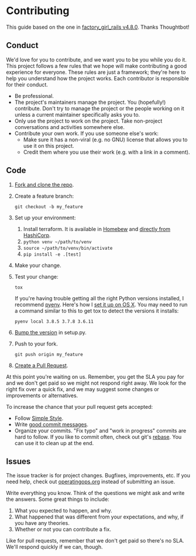 # Contributing

This guide based on the one in [factory_girl_rails v4.8.0][source]. Thanks Thoughtbot!

## Conduct

We'd love for you to contribute, and we want you to be you while you do it. This project follows a few rules that we hope will make contributing a good experience for everyone. These rules are just a framework; they're here to help you understand how the project works. Each contributor is responsible for their conduct.

* Be professional.
* The project's maintainers manage the project. You (hopefully!) contribute. Don't try to manage the project or the people working on it unless a current maintainer specifically asks you to.
* Only use the project to work on the project. Take non-project conversations and activities somewhere else.
* Contribute your own work. If you use someone else's work:
  * Make sure it has a non-viral (e.g. no GNU) license that allows you to use it on this project.
  * Credit them where you use their work (e.g. with a link in a comment).

## Code

1. [Fork and clone the repo][fork].

1. Create a feature branch:

   ```shell
   git checkout -b my_feature
   ```

1. Set up your environment:
   1. Install terraform. It is available in [Homebew][homebrew] and [directly from HashiCorp][hashi-downloads].
   1. `python venv ~/path/to/venv`
   1. `source ~/path/to/venv/bin/activate`
   1. `pip install -e .[test]`

1. Make your change.

1. Test your change:

   `tox`

   If you're having trouble getting all the right Python versions installed, I recommend [pyenv][pyenv]. Here's how I [set it up on OS X][python-osx]. You may need to run a command similar to this to get tox to detect the versions it installs:

   `pyenv local 3.8.5 3.7.8 3.6.11`

1. [Bump the version](https://semver.org/spec/v2.0.0.html) in setup.py.

1. Push to your fork.

   ```shell
   git push origin my_feature
   ```

1. [Create a Pull Request][pr].

At this point you're waiting on us. Remember, you get the SLA you pay for and we don't get paid so we might not respond
right away. We look for the right fix over a quick fix, and we may suggest some changes or improvements or alternatives.

To increase the chance that your pull request gets accepted:

* Follow [Simple Style][style].
* Write [good commit messages][commits].
* Organize your commits. "Fix typo" and "work in progress" commits are hard to follow. If you like to commit often, check out git's [rebase][rebase]. You can use it to clean up at the end.

## Issues

The issue tracker is for project changes. Bugfixes, improvements, etc. If you need help, check out
[operatingops.org][home] instead of submitting an issue.

Write everything you know. Think of the questions we might ask and write the answers. Some great things to include:

  1. What you expected to happen, and why.
  2. What happened that was different from your expectations, and why, if you have any theories.
  3. Whether or not you can contribute a fix.

Like for pull requests, remember that we don't get paid so there's no SLA. We'll respond quickly if we can, though.

[conduct]: https://www.ubuntu.com/about/about-ubuntu/conduct
[commits]: http://tbaggery.com/2008/04/19/a-note-about-git-commit-messages.html
[fork]: https://help.github.com/articles/fork-a-repo/
[hashi-downloads]: https://www.terraform.io/intro/getting-started/install.html
[home]: https://operatingops.org
[homebrew]: https://brew.sh
[pr]: https://help.github.com/articles/creating-a-pull-request/
[pyenv]: https://github.com/pyenv/pyenv
[python-osx]: https://operatingops.org/2018/02/04/python-on-mac-one-of-the-good-ways/
[rebase]: https://help.github.com/articles/about-git-rebase/
[source]: https://github.com/thoughtbot/factory_girl_rails/blob/v4.8.0/CONTRIBUTING.md
[style]: https://github.com/operatingops/simple_style/blob/v0.2.1/SIMPLE_STYLE.md
